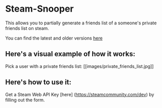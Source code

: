 # Steam-Snooper

This allows you to partially generate a friends list of a someone's private friends list on steam.

You can find the latest and older versions [here](https://github.com/cisphon/Steam-Snooper/releases)

## Here's a visual example of how it works:

Pick a user with a private friends list:
[[images/private_friends_list.jpg]]



## Here's how to use it:
Get a Steam Web API Key [here] (https://steamcommunity.com/dev) by filling out the form.
